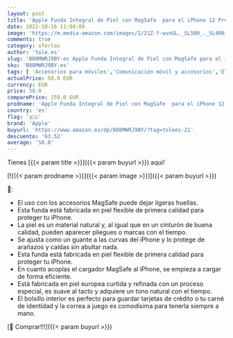 ```yaml
---
layout: post
title: 'Apple Funda Integral de Piel con MagSafe  para el iPhone 12 Pro MAX  - Marrón Caramelo'
date: 2022-10-16 11:04:09
image: 'https://m.media-amazon.com/images/I/21Z-f-wvnGL._SL500_._SL400_.jpg'
comments: true
category: ofertas
author: 'tole.es'
slug: 'B08MWRJ9BY-es Apple Funda Integral de Piel con MagSafe para el iPhone 12...'
sku: 'B08MWRJ9BY-es'
tags: [ 'Accesorios para móviles','Comunicación móvil y accesorios','Electrónica','Fundas calcetín para móviles','Fundas y carcasas para teléfonos móviles','apple','iphone','🇪🇸', ]
actualPrice: 58.0 EUR
currency: EUR
price: 58.0
comparePrice: 159.0 EUR
prodname: 'Apple Funda Integral de Piel con MagSafe  para el iPhone 12 Pro MAX  - Marrón Caramelo'
country: 'es'
flag: '🇪🇸'
brand: 'Apple'
buyurl: 'https://www.amazon.es/dp/B08MWRJ9BY/?tag=tolees-21'
descuento: '63.52'
average: '58.0'
---
```


Tienes [{{< param title >}}]({{< param buyurl >}}) aqui!

[![{{< param prodname >}}]({{< param image >}})]({{< param buyurl >}})

🔎:

- El uso con los accesorios MagSafe puede dejar ligeras huellas.
- Esta funda está fabricada en piel flexible de primera calidad para proteger tu iPhone.
- La piel es un material natural y, al igual que en un cinturón de buena calidad, pueden aparecer pliegues o marcas con el tiempo.
- Se ajusta como un guante a las curvas del iPhone y lo protege de arañazos y caídas sin abultar nada.
- Esta funda está fabricada en piel flexible de primera calidad para proteger tu iPhone.
- En cuanto acoplas el cargador MagSafe al iPhone, se empieza a cargar de forma eficiente.
- Está fabricada en piel europea curtida y refinada con un proceso especial, es suave al tacto y adquiere un tono natural con el tiempo.
- El bolsillo interior es perfecto para guardar tarjetas de crédito o tu carné de identidad y la correa a juego es comodísima para tenerla siempre a mano.

[🛒 Comprar!!!]({{< param buyurl >}})
